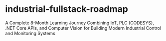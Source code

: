 # industrial-fullstack-roadmap
A Complete 8-Month Learning Journey Combining IoT, PLC (CODESYS), .NET Core APIs, and Computer Vision for Building Modern Industrial Control and Monitoring Systems
